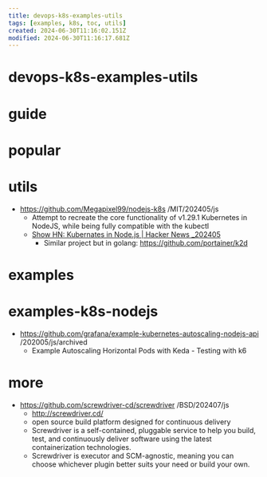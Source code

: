 ```yaml
---
title: devops-k8s-examples-utils
tags: [examples, k8s, toc, utils]
created: 2024-06-30T11:16:02.151Z
modified: 2024-06-30T11:16:17.681Z
---
```


# devops-k8s-examples-utils

# guide

# popular

# utils

- https://github.com/Megapixel99/nodejs-k8s /MIT/202405/js
  - Attempt to recreate the core functionality of v1.29.1 Kubernetes in NodeJS, while being fully compatible with the kubectl
  - [Show HN: Kubernates in Node.js | Hacker News _202405](https://news.ycombinator.com/item?id=40261279)
    - Similar project but in golang: https://github.com/portainer/k2d


# examples

# examples-k8s-nodejs

- https://github.com/grafana/example-kubernetes-autoscaling-nodejs-api /202005/js/archived
  - Example Autoscaling Horizontal Pods with Keda - Testing with k6
# more

- https://github.com/screwdriver-cd/screwdriver /BSD/202407/js
  - http://screwdriver.cd/
  - open source build platform designed for continuous delivery
  - Screwdriver is a self-contained, pluggable service to help you build, test, and continuously deliver software using the latest containerization technologies.
  - Screwdriver is executor and SCM-agnostic, meaning you can choose whichever plugin better suits your need or build your own.


